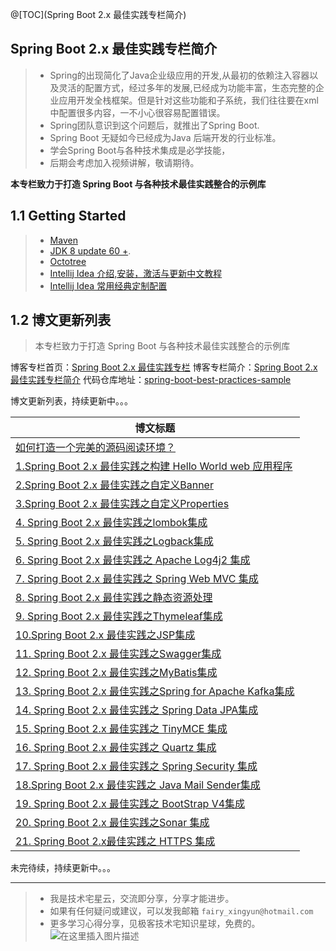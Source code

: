 @[TOC](Spring Boot  2.x 最佳实践专栏简介)
## Spring Boot  2.x 最佳实践专栏简介
> - Spring的出现简化了Java企业级应用的开发,从最初的依赖注入容器以及灵活的配置方式，经过多年的发展,已经成为功能丰富，生态完整的企业应用开发全栈框架。但是针对这些功能和子系统，我们往往要在xml中配置很多内容，一不小心很容易配置错误。 
> - Spring团队意识到这个问题后，就推出了Spring Boot.
> -  Spring Boot 无疑如今已经成为Java 后端开发的行业标准。
> - 学会Spring Boot与各种技术集成是必学技能，
> - 后期会考虑加入视频讲解，敬请期待。

**本专栏致力于打造 Spring Boot 与各种技术最佳实践整合的示例库**
## 1.1 Getting Started
> -  [Maven](https://xingyun.blog.csdn.net/article/details/91415197) 
> - [JDK 8 update 60 +](https://www.oracle.com/technetwork/java/javase/downloads/index.html).
> - [Octotree](https://www.octotree.io/)
> - [Intellij Idea 介绍,安装，激活与更新中文教程](https://xingyun.blog.csdn.net/article/details/104191661)
> - [Intellij Idea 常用经典定制配置](https://xingyun.blog.csdn.net/article/details/104154430)

## 1.2 博文更新列表
> 本专栏致力于打造 Spring Boot 与各种技术最佳实践整合的示例库

博客专栏首页：[Spring Boot  2.x 最佳实践专栏](https://xingyun.blog.csdn.net/category_9284593.html)
博客专栏简介：[Spring Boot 2.x 最佳实践专栏简介](https://xingyun.blog.csdn.net/article/details/103041834) 
代码仓库地址：[spring-boot-best-practices-sample](https://github.com/geekxingyun/spring-boot-best-practices-sample) 

博文更新列表，持续更新中。。。

|博文标题|
|--|
| [如何打造一个完美的源码阅读环境？](https://xingyun.blog.csdn.net/article/details/104001278)|
| [1.Spring Boot 2.x 最佳实践之构建 Hello World web 应用程序](https://xingyun.blog.csdn.net/article/details/101110483)|
| [2.Spring Boot 2.x 最佳实践之自定义Banner](https://xingyun.blog.csdn.net/article/details/88819151) |  
| [3.Spring Boot 2.x 最佳实践之自定义Properties](https://xingyun.blog.csdn.net/article/details/89408533)|
|[4. Spring Boot 2.x 最佳实践之lombok集成](https://xingyun.blog.csdn.net/article/details/100763122)|
|[5. Spring Boot 2.x 最佳实践之Logback集成](https://xingyun.blog.csdn.net/article/details/88884141)|
|[6. Spring Boot 2.x 最佳实践之 Apache Log4j2 集成](https://xingyun.blog.csdn.net/article/details/100856124)|
|[7. Spring Boot 2.x 最佳实践之 Spring Web MVC 集成](https://xingyun.blog.csdn.net/article/details/89413333)|
|[8. Spring Boot 2.x 最佳实践之静态资源处理](https://xingyun.blog.csdn.net/article/details/92772523)|
|[9. Spring Boot 2.x 最佳实践之Thymeleaf集成](https://xingyun.blog.csdn.net/article/details/89422513)|
|[10.Spring Boot 2.x 最佳实践之JSP集成](https://xingyun.blog.csdn.net/article/details/89413877)|
|[11. Spring Boot 2.x 最佳实践之Swagger集成](https://xingyun.blog.csdn.net/article/details/89420502)|
|[12. Spring Boot 2.x 最佳实践之MyBatis集成](https://xingyun.blog.csdn.net/article/details/97929511)|
|[13. Spring Boot 2.x 最佳实践之Spring for Apache Kafka集成](https://xingyun.blog.csdn.net/article/details/88974967)|
|[14. Spring Boot 2.x 最佳实践之 Spring Data JPA集成](https://xingyun.blog.csdn.net/article/details/101632155)|
|[15. Spring Boot 2.x 最佳实践之 TinyMCE 集成](https://xingyun.blog.csdn.net/article/details/102492921)| 
|[16. Spring Boot 2.x 最佳实践之 Quartz 集成](https://xingyun.blog.csdn.net/article/details/103067196)|
|[17. Spring Boot 2.x 最佳实践之 Spring Security 集成](https://xingyun.blog.csdn.net/article/details/100038318)|
|[18.Spring Boot 2.x 最佳实践之 Java Mail Sender集成](https://xingyun.blog.csdn.net/article/details/103074053)|
|[19. Spring Boot 2.x 最佳实践之 BootStrap V4集成](https://xingyun.blog.csdn.net/article/details/103735434)|
|[20. Spring Boot 2.x 最佳实践之Sonar 集成](https://xingyun.blog.csdn.net/article/details/103754754)|
|[21. Spring Boot 2.x最佳实践之 HTTPS 集成](https://xingyun.blog.csdn.net/article/details/103607879)|

未完待续，持续更新中。。。

---
> - 我是技术宅星云，交流即分享，分享才能进步。
> - 如果有任何疑问或建议，可以发我邮箱 `fairy_xingyun@hotmail.com`
> - 更多学习心得分享，见极客技术宅知识星球，免费的。
> ![在这里插入图片描述](https://img-blog.csdnimg.cn/20200211071535606.png?x-oss-process=image/watermark,type_ZmFuZ3poZW5naGVpdGk,shadow_10,text_aHR0cHM6Ly9ibG9nLmNzZG4ubmV0L2hhZHVlcw==,size_16,color_FFFFFF,t_70)
